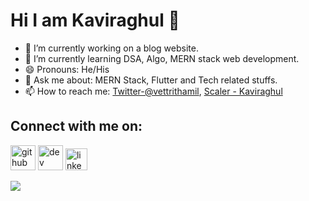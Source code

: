 <h1>Hi I am Kaviraghul 👋</h1>


- 🔭 I’m currently working on a blog website.
- 🌱 I’m currently learning DSA, Algo, MERN stack web development.
- 😄 Pronouns: He/His
- 💬 Ask me about: MERN Stack, Flutter and Tech related stuffs.
- 📫 How to reach me: [Twitter-@vettrithamil](https://twitter.com/vettrithamil), [Scaler - Kaviraghul](https://www.scaler.com/academy/profile/7d0b40273c60/)
<!-- - ⚡ Fun fact: I am  -->

<h2>Connect with me on:</h2>

[<img src='https://help.twitter.com/content/dam/help-twitter/brand/logo.png' alt='github' height='40' color="white">](https://twitter.com/vettrithamil)  [<img src='https://cdn.jsdelivr.net/npm/simple-icons@3.0.1/icons/dev-dot-to.svg' alt='dev' height='40'>](https://dev.to/Kaviraghul)    [<img src='https://www.brennansteil.com/wp-content/uploads/2013/05/linkedin-sociocon.png' alt='linkedin' height='35'>](https://www.linkedin.com/in/kaviraghul-k-802a90129/)  
 
 
 
<img src = "https://github-readme-stats.vercel.app/api?username=Kaviraghul&&show_icons=true&title_color=ffffff&icon_color=bb2acf&text_color=daf7dc&bg_color=191919">










<!-- - 🤔 I’m looking for help with ... -->
<!-- - 👯 I’m looking to collaborate on ...
 -->
